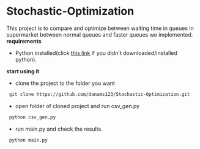 # Stochastic-Optimization
This project is to compare and optimize between waiting time in queues in supermarket between normal queues and faster queues we implemented.
**requirements**
- Python installed(click [this link](https://www.python.org/downloads/) if you didn't downloaded/installed python).

**start using it** 

 - clone the project to the folder you want
 ```bash
  git clone https://github.com/danams123/Stochastic-Optimization.git
```
 - open folder of cloned project and run csv_gen.py
 ```bash
  python csv_gen.py 
``` 
- run main.py and check the results.
 ```bash
  python main.py 
``` 
